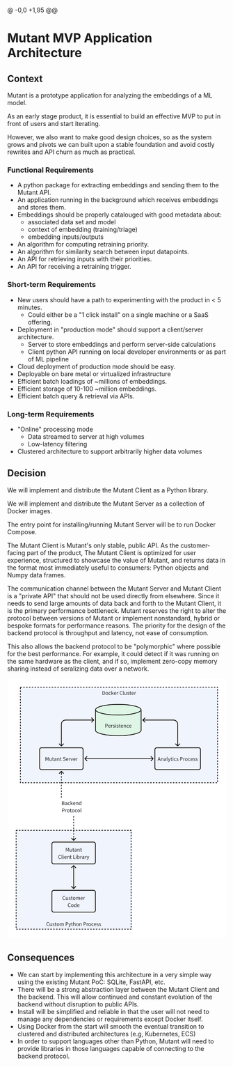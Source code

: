 @ -0,0 +1,95 @@
# Mutant MVP Application Architecture

## Context

Mutant is a prototype application for analyzing the embeddings of a ML model.

As an early stage product, it is essential to build an effective MVP
to put in front of users and start iterating.

However, we also want to make good design choices, so as the system
grows and pivots we can built upon a stable foundation and avoid
costly rewrites and API churn as much as practical.

### Functional Requirements

- A python package for extracting embeddings and sending them to the Mutant API.
- An application running in the background which receives embeddings and stores them.
- Embeddings should be properly catalouged with good metadata about:
  - associated data set and model
  - context of embedding (training/triage)
  - embedding inputs/outputs
- An algorithm for computing retraining priority.
- An algorithm for similarity search between input datapoints.
- An API for retrieving inputs with their priorities.
- An API for receiving a retraining trigger.

### Short-term Requirements

- New users should have a path to experimenting with the product in < 5 minutes.
  - Could either be a "1 click install" on a single machine or a SaaS offering.
- Deployment in "production mode" should support a client/server architecture.
  - Server to store embeddings and perform server-side calculations
  - Client python API running on local developer environments or as part of ML pipeline
- Cloud deployment of production mode should be easy.
- Deployable on bare metal or virtualized infrastructure
- Efficient batch loadings of ~millions of embeddings.
- Efficient storage of 10-100 ~million embeddings.
- Efficient batch query & retrieval via APIs.

### Long-term Requirements

- "Online" processing mode
  - Data streamed to server at high volumes
  - Low-latency filtering
- Clustered architecture to support arbitrarily higher data volumes

## Decision

We will implement and distribute the Mutant Client as a Python library.

We will implement and distribute the Mutant Server as a collection of Docker images.

The entry point for installing/running Mutant Server will be to run Docker Compose.

The Mutant Client is Mutant's only stable, public API. As the
customer-facing part of the product, The Mutant Client is optimized
for user experience, structured to showcase the value of Mutant, and
returns data in the format most immediately useful to consumers:
Python objects and Numpy data frames.

The communication channel between the Mutant Server and Mutant Client
is a "private API" that should not be used directly from
elsewhere. Since it needs to send large amounts of data back and forth
to the Mutant Client, it is the primary performance bottleneck. Mutant
reserves the right to alter the protocol between versions of Mutant or
implement nonstandard, hybrid or bespoke formats for performance
reasons. The priority for the design of the backend protocol
is throughput and latency, not ease of consumption.

This also allows the backend protocol to be "polymorphic" where
possible for the best performance. For example, it could detect if it
was running on the same hardware as the client, and if so, implement
zero-copy memory sharing instead of seralizing data over a network.


![MVP Architecture Diagram](diagram.png "MVP Architecture")

## Consequences

- We can start by implementing this architecture in a very simple way
  using the existing Mutant PoC: SQLite, FastAPI, etc.
- There will be a strong abstraction layer between the Mutant Client
  and the backend. This will allow continued and constant evolution of
  the backend without disruption to public APIs.
- Install will be simplified and reliable in that the user will not
  need to manage any dependencies or requirements except Docker
  itself.
- Using Docker from the start will smooth the eventual transition to
  clustered and distributed architectures (e.g, Kubernetes, ECS)
- In order to support languages other than Python, Mutant will need to
  provide libraries in those languages capable of connecting to the
  backend protocol.